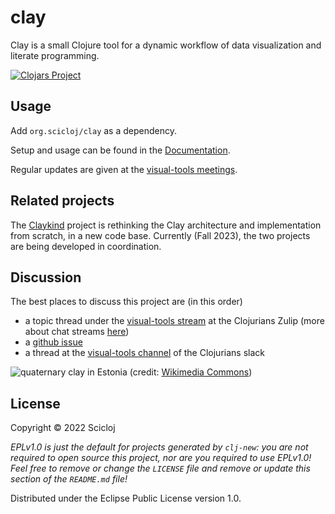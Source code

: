 # clay

Clay is a small Clojure tool for a dynamic workflow of data visualization and literate programming.

[![Clojars Project](https://img.shields.io/clojars/v/org.scicloj/clay.svg)](https://clojars.org/org.scicloj/clay)

## Usage

Add `org.scicloj/clay` as a dependency.

Setup and usage can be found in the [Documentation](https://scicloj.github.io/clay/).

Regular updates are given at the [visual-tools meetings](https://scicloj.github.io/docs/community/groups/visual-tools/).

## Related projects

The [Claykind](https://github.com/timothypratley/claykind) project is rethinking the Clay architecture and implementation from scratch, in a new code base. Currently (Fall 2023), the two projects are being developed in coordination.

## Discussion

The best places to discuss this project are (in this order)
* a topic thread under the [visual-tools stream](https://clojurians.zulipchat.com/#narrow/stream/313390-visual-tools) at the Clojurians Zulip (more about chat streams [here](https://scicloj.github.io/docs/community/chat/)) 
* a [github issue](https://github.com/scicloj/clay/issues)
* a thread at the [visual-tools channel](https://clojurians.slack.com/archives/C02V9TL2G3V) of the Clojurians slack


![quaternary clay in Estonia](https://upload.wikimedia.org/wikipedia/commons/2/2c/Clay-ss-2005.jpg)
(credit: [Wikimedia Commons](https://commons.wikimedia.org/wiki/File:Clay-ss-2005.jpg))

## License

Copyright © 2022 Scicloj

_EPLv1.0 is just the default for projects generated by `clj-new`: you are not_
_required to open source this project, nor are you required to use EPLv1.0!_
_Feel free to remove or change the `LICENSE` file and remove or update this_
_section of the `README.md` file!_

Distributed under the Eclipse Public License version 1.0.
